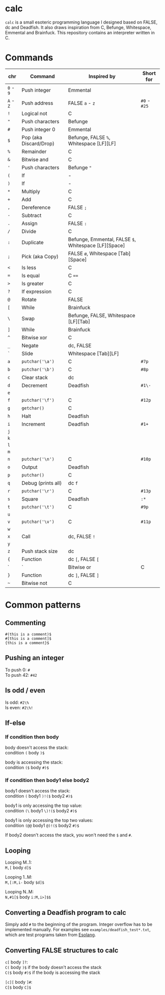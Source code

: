 # calc
`calc` is a small esoteric programming language I designed based on FALSE, dc and Deadfish. It also draws inspiration from C, Befunge, Whitespace, Emmental and Brainfuck. This repository contains an interpreter written in C.

# Commands

|chr |Command           |Inspired by     |Short for
|----|------------------|----------------|---------------------------------
|`0` - `9`|Push integer |Emmental        |
|`A` - `Z`|Push address |FALSE `a` - `z` |`#0` - `#25`
|`!` |Logical not       |C               |
|`"` |Push characters   |Befunge         |
|`#` |Push integer 0    |Emmental        |
|`$` |Pop (aka Discard/Drop)|Befunge, FALSE `%`, Whitespace \[LF\]\[LF\]|
|`%` |Remainder         |C               |
|`&` |Bitwise and       |C               |
|`'` |Push characters   |Befunge `"`     |
|`(` |If                |-               |
|`)` |If                |-               |
|`*` |Multiply          |C               |
|`+` |Add               |C               |
|`,` |Dereference       |FALSE `;`       |
|`-` |Subtract          |C               |
|`.` |Assign            |FALSE `:`       |
|`/` |Divide            |C               |
|`:` |Duplicate         |Befunge, Emmental, FALSE `$`, Whitespace \[LF\]\[Space\]|
|`;` |Pick (aka Copy)   |FALSE `ø`, Whitespace \[Tab\]\[Space\]|
|`<` |Is less           |C               |
|`=` |Is equal          |C `==`          |
|`>` |Is greater        |C               |
|`?` |If expression     |C               |
|`@` |Rotate            |FALSE           |
|`[` |While             |Brainfuck       |
|`\` |Swap              |Befunge, FALSE, Whitespace \[LF\]\[Tab\]|
|`]` |While             |Brainfuck       |
|`^` |Bitwise xor       |C               |
|`_` |Negate            |dc, FALSE       |
|`` ` ``|Slide          |Whitespace \[Tab\]\[LF\]|
|`a` |`putchar('\a')`   |C               |`#7p`
|`b` |`putchar('\b')`   |C               |`#8p`
|`c` |Clear stack       |dc              |
|`d` |Decrement         |Deadfish        |`#1\-`
|`e` |                  |                |
|`f` |`putchar('\f')`   |C               |`#12p`
|`g` |`getchar()`       |C               |
|`h` |Halt              |Deadfish        |
|`i` |Increment         |Deadfish        |`#1+`
|`j` |                  |                |
|`k` |                  |                |
|`l` |                  |                |
|`m` |                  |                |
|`n` |`putchar('\n')`   |C               |`#10p`
|`o` |Output            |Deadfish        |
|`p` |`putchar()`       |C               |
|`q` |Debug (prints all)|dc `f`          |
|`r` |`putchar('\r')`   |C               |`#13p`
|`s` |Square            |Deadfish        |`:*`
|`t` |`putchar('\t')`   |C               |`#9p`
|`u` |                  |                |
|`v` |`putchar('\v')`   |C               |`#11p`
|`w` |                  |                |
|`x` |Call              |dc, FALSE `!`   |
|`y` |                  |                |
|`z` |Push stack size   |dc              |
|`{` |Function          |dc `[`, FALSE `[`|
|`|` |Bitwise or        |C               |
|`}` |Function          |dc `]`, FALSE `]`|
|`~` |Bitwise not       |C               |

# Common patterns

## Commenting
`#(this is a comment)$`  
`#[this is a comment]$`  
`{this is a comment}$`

## Pushing an integer

To push 0: `#`  
To push 42: `#42`

## Is odd / even

Is odd: `#2\%`  
Is even: `#2\%!`

## If-else

### If condition then body

body doesn't access the stack:  
condition `(` body `)$`

body is accessing the stack:  
condition `($` body `#)$`

### If condition then body1 else body2

body1 doesn't access the stack:  
condition `(` body1 `)!($` body2 `#)$`

body1 is only accessing the top value:  
condition `(\` body1 `\)!($` body2 `#)$`

body1 is only accessing the top two values:  
condition `(@@` body1 `@)!($` body2 `#)$`

If body2 doesn't access the stack, you won't need the `$` and `#`.

## Looping

Looping M..1:  
`M,[` body `d]$`

Looping 1..M:  
`M,[:M,i-` body `$d]$`

Looping N..M:  
`N,#1[$` body `i:M,i>]$$`

## Converting a Deadfish program to calc

Simply add `#` to the beginning of the program. Integer overflow has to be implemented manually. For examples see `examples/deadfish_test*.txt`, which are test programs taken from [Esolang](https://esolangs.org/wiki/Deadfish#Example_program "Esolang").

## Converting FALSE structures to calc

`c[` body `]?`:  
`C(` body `)$` if the body doesn't access the stack  
`C($` body `#)$` if the body is accessing the stack

`[c][` body `]#`:  
`C[$` body `C]$`

